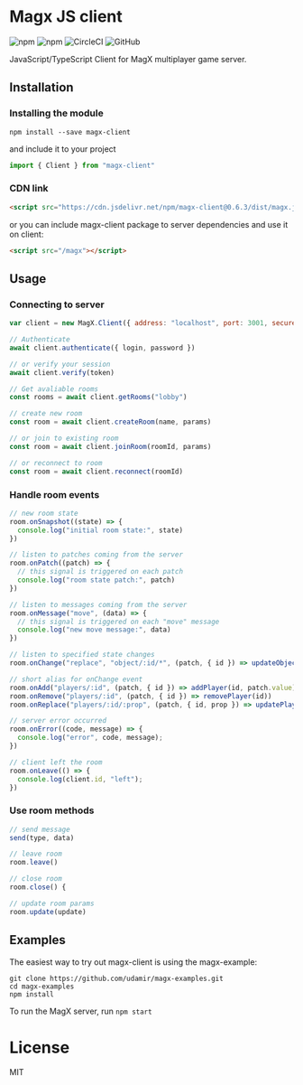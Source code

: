 # Magx JS client
<img alt="npm" src="https://img.shields.io/npm/v/magx-client"> <img alt="npm" src="https://img.shields.io/npm/dm/magx-client?label=npm"> <img alt="CircleCI" src="https://img.shields.io/circleci/build/github/udamir/magx-client?token=71d65bfb5432f9a6e372fd71a8edfe7e733b693f"> <img alt="GitHub" src="https://img.shields.io/github/license/udamir/magx-client">


JavaScript/TypeScript Client for MagX multiplayer game server.

## Installation

### Installing the module
```
npm install --save magx-client
```
and include it to your project
```ts
import { Client } from "magx-client"
```


### CDN link

```html
<script src="https://cdn.jsdelivr.net/npm/magx-client@0.6.3/dist/magx.js"></script>
```

or you can include magx-client package to server dependencies and use it on client:

```html
<script src="/magx"></script>
```

## Usage

### Connecting to server
```js
var client = new MagX.Client({ address: "localhost", port: 3001, secure: true })

// Authenticate
await client.authenticate({ login, password })

// or verify your session
await client.verify(token)

// Get avaliable rooms
const rooms = await client.getRooms("lobby")

// create new room
const room = await client.createRoom(name, params)

// or join to existing room
const room = await client.joinRoom(roomId, params)

// or reconnect to room
const room = await client.reconnect(roomId)
```

### Handle room events
```js
// new room state
room.onSnapshot((state) => {
  console.log("initial room state:", state)
})

// listen to patches coming from the server
room.onPatch((patch) => {
  // this signal is triggered on each patch
  console.log("room state patch:", patch)
})

// listen to messages coming from the server
room.onMessage("move", (data) => {
  // this signal is triggered on each "move" message
  console.log("new move message:", data)
})

// listen to specified state changes
room.onChange("replace", "object/:id/*", (patch, { id }) => updateObject(id, patch))

// short alias for onChange event
room.onAdd("players/:id", (patch, { id }) => addPlayer(id, patch.value)
room.onRemove("players/:id", (patch, { id }) => removePlayer(id))
room.onReplace("players/:id/:prop", (patch, { id, prop }) => updatePlayer(id, prop, patch.value))

// server error occurred
room.onError((code, message) => {
  console.log("error", code, message);
})

// client left the room
room.onLeave(() => {
  console.log(client.id, "left");
})
```

### Use room methods
```js
// send message
send(type, data)

// leave room
room.leave()

// close room
room.close() {

// update room params
room.update(update)
```

## Examples

The easiest way to try out magx-client is using the magx-example:
```
git clone https://github.com/udamir/magx-examples.git
cd magx-examples
npm install
```
To run the MagX server, run ```npm start```

# License
MIT
